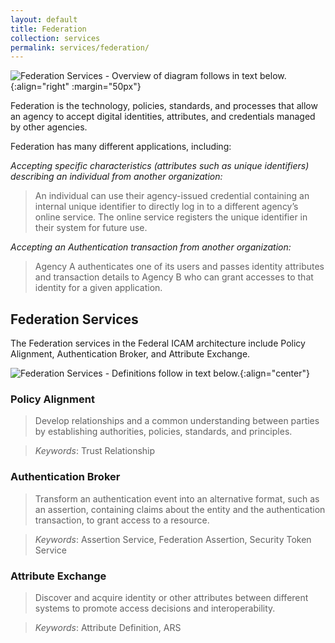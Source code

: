 ```yaml
---
layout: default
title: Federation
collection: services
permalink: services/federation/
---
```


![Federation Services - Overview of diagram follows in text below.]({{site.baseurl}}/img/services/FederationServices.png){:align="right" :margin="50px"}

Federation is the technology, policies, standards, and processes that allow an agency to accept digital identities, attributes, and credentials managed by other agencies.

Federation has many different applications, including:

*Accepting specific characteristics (attributes such as unique identifiers) describing an individual from another organization:*

> An individual can use their agency-issued credential containing an internal unique identifier to directly log in to a different agency’s online service. The online service registers the unique identifier in their system for future use.

*Accepting an Authentication transaction from another organization:*

> Agency A authenticates one of its users and passes identity attributes and transaction details to Agency B who can grant accesses to that identity for a given application.

## Federation Services
The Federation services in the Federal ICAM architecture include Policy Alignment, Authentication Broker, and Attribute Exchange.

![Federation Services - Definitions follow in text below.]({{site.baseurl}}/img/services/FederationServiceDefinitions.png){:align="center"}

### Policy Alignment

> Develop relationships and a common understanding between parties by establishing authorities, policies, standards, and principles.

> *Keywords*: Trust Relationship

### Authentication Broker

> Transform an authentication event into an alternative format, such as an assertion, containing claims about the entity and the authentication transaction, to grant access to a resource. 

> *Keywords*: Assertion Service, Federation Assertion, Security Token Service

### Attribute Exchange

> Discover and acquire identity or other attributes between different systems to promote access decisions and interoperability.

> *Keywords*: Attribute Definition, ARS

